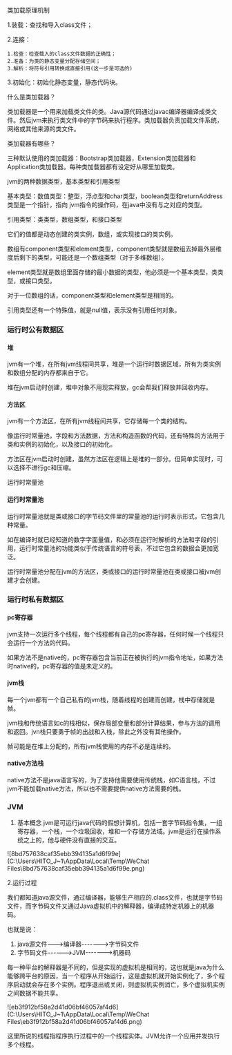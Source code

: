 类加载原理机制

1.装载：查找和导入class文件；

2.连接：

```
1.检查：检查载入的class文件数据的正确性；
2.准备：为类的静态变量分配存储空间；
3.解析：将符号引用转换成直接引用(这一步是可选的)
```

3.初始化：初始化静态变量，静态代码块。



什么是类加载器？

类加载器是一个用来加载类文件的类。Java源代码通过javac编译器编译成类文件。然后jvm来执行类文件中的字节码来执行程序。类加载器负责加载文件系统，网络或其他来源的类文件。

类加载器有哪些？

三种默认使用的类加载器：Bootstrap类加载器，Extension类加载器和Application类加载器。每种类加载器都有设定好从哪里加载类。



jvm的两种数据类型，基本类型和引用类型

基本类型：数值类型：整型，浮点型和char类型，boolean类型和returnAddress类型是一个指针，指向 jvm指令的操作码，在java中没有与之对应的类型。

引用类型：类类型，数组类型，和接口类型

它们的值都是动态创建的类实例，数组，或实现接口的类实例。

数组有component类型和element类型，component类型就是数组去掉最外层维度后剩下的类型，可能还是一个数组类型（对于多维数组）。

element类型就是数组里面存储的最小数据的类型，他必须是一个基本类型，类类型，或接口类型。

对于一位数组的话，component类型和element类型是相同的。

引用类型还有一个特殊值，就是null值，表示没有引用任何对象。



### 运行时公有数据区



#### 堆

jvm有一个堆，在所有jvm线程间共享，堆是一个运行时数据区域，所有为类实例和数组分配的内存都来自于它。

堆在jvm启动时创建，堆中对象不用现实释放，gc会帮我们释放并回收内存。

#### 方法区

jvm有一个方法区，在所有jvm线程间共享，它存储每一个类的结构。

像运行时常量池，字段和方法数据，方法和构造函数的代码，还有特殊的方法用于类和实例的初始化，以及接口的初始化。

方法区在jvm启动时创建，虽然方法区在逻辑上是堆的一部分。但简单实现时，可以选择不进行gc和压缩。

运行时常量池

#### 运行时常量池

运行时常量池就是类或接口的字节码文件里的常量池的运行时表示形式，它包含几种常量。

如在编译时就已经知道的数字字面量值，和必须在运行时解析的方法和字段的引用，运行时常量池的功能类似于传统语言的符号表，不过它包含的数据会更加宽泛。

运行时常量池分配在jvm的方法区，类或接口的运行时常量池在类或接口被jvm创建才会创建。



### 运行时私有数据区



#### pc寄存器

jvm支持一次运行多个线程，每个线程都有自己的pc寄存器，任何时候一个线程只会运行一个方法的代码。

如果方法不是native的，pc寄存器包含当前正在被执行的jvm指令地址，如果方法时native的，pc寄存器的值是未定义的。

#### jvm栈

每一个jvm都有一个自己私有的jvm栈，随着线程的创建而创建，栈中存储就是帧。

jvm栈和传统语言如c的栈相似，保存局部变量和部分计算结果，参与方法的调用和返回。jvn栈只要勇于帧的出战和入栈，除此之外没有其他操作。

帧可能是在堆上分配的，所有jvm栈使用的内存不必是连续的。

#### native方法栈

native方法不是java语言写的，为了支持他需要使用传统栈，如C语言栈，不过jvm不能加载native方法，所以也不需要提供native方法需要的栈。



### JVM

1. 基本概念
   jvm是可运行java代码的假想计算机，包括一套字节码指令集，一组寄存器，一个栈，一个垃圾回收，堆和一个存储方法域。jvm是运行在操作系统之上的，他与硬件没有直接的交互。

![8bd757638caf35ebb394135a1d6f99e](C:\Users\HITO_J~1\AppData\Local\Temp\WeChat Files\8bd757638caf35ebb394135a1d6f99e.png)

2.运行过程

我们都知道java源文件，通过编译器，能够生产相应的.class文件，也就是字节码文件，而字节码文件又通过Java虚拟机中的解释器，编译成特定机器上的机器码。

也就是说：

1. java源文件--->编译器------->字节码文件
2. 字节码文件------>JVM------->机器码

 每一种平台的解释器是不同的，但是实现的虚拟机是相同的，这也就是java为什么能够跨平台的原因，当一个程序从开始运行，这是虚拟机就开始实例化了，多个程序启动就会存在多个实例。程序退出或关闭，则虚拟机实例消亡，多个虚拟机实例之间数据不能共享。

![eb3f912bf58a2d41d06bf46057af4d6](C:\Users\HITO_J~1\AppData\Local\Temp\WeChat Files\eb3f912bf58a2d41d06bf46057af4d6.png)

这里所说的线程指程序执行过程中的一个线程实体。JVM允许一个应用并发执行多个线程。